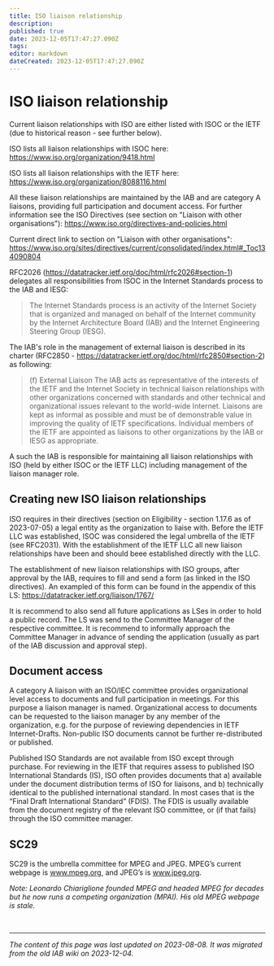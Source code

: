 ```yaml
---
title: ISO liaison relationship
description: 
published: true
date: 2023-12-05T17:47:27.090Z
tags: 
editor: markdown
dateCreated: 2023-12-05T17:47:27.090Z
---
```


# ISO liaison relationship

Current liaison relationships with ISO are either listed with ISOC or the IETF (due to historical reason - see further below).

ISO lists all liaison relationships with ISOC here: https://www.iso.org/organization/9418.html

ISO lists all liaison relationships with the IETF here: https://www.iso.org/organization/8088116.html

All these liaison relationships are maintained by the IAB and are category A liaisons, providing full participation and document access. For further information see the ISO Directives (see section on "Liaison with other organisations"): https://www.iso.org/directives-and-policies.html

Current direct link to section on "Liaison with other organisations": https://www.iso.org/sites/directives/current/consolidated/index.html#_Toc134090804

RFC2026 (https://datatracker.ietf.org/doc/html/rfc2026#section-1) delegates all responsibilities from ISOC in the Internet Standards process to the IAB and IESG:

>   The
>   Internet Standards process is an activity of the Internet Society
>   that is organized and managed on behalf of the Internet community by
>   the Internet Architecture Board (IAB) and the Internet Engineering
>   Steering Group (IESG).

The IAB's role in the management of external liaison is described in its charter (RFC2850 - https://datatracker.ietf.org/doc/html/rfc2850#section-2) as following:

> (f) External Liaison
>   The IAB acts as representative of the interests of the IETF and the
>   Internet Society in technical liaison relationships with other
>   organizations concerned with standards and other technical and
>   organizational issues relevant to the world-wide Internet. Liaisons
>   are kept as informal as possible and must be of demonstrable value in
>   improving the quality of IETF specifications.  Individual members of
>   the IETF are appointed as liaisons to other organizations by the IAB
>   or IESG as appropriate.

A such the IAB is responsible for maintaining all liaison relationships with ISO (held by either ISOC or the IETF LLC) including management of the liaison manager role.

## Creating new ISO liaison relationships
ISO requires in their directives (section on Eligibility - section 1.17.6 as of 2023-07-05) a legal entity as the organization to liaise with. Before the IETF LLC was established, ISOC was considered the legal umbrella of the IETF (see RFC2031). With the establishment of the IETF LLC all new liaison relationships have been and should beee established directly with the LLC.

The establishment of new liaison relationships with ISO groups, after approval by the IAB, requires to fill and send a form (as linked in the ISO directives). An exampled of this form can be found in the appendix of this LS: https://datatracker.ietf.org/liaison/1767/

It is recommend to also send all future applications as LSes in order to hold a public record. The LS was send to the Committee Manager of the respective committee. It is recommend to informally approach the Committee Manager in advance of sending the application (usually as part of the IAB discussion and approval step).

## Document access
A category A liaison with an ISO/IEC committee provides organizational level access to documents and full participation in meetings. For this purpose a liaison manager is named. Organizational access to documents can be requested to the liaison manager by any member of the organization, e.g. for the purpose of reviewing dependencies in IETF Internet-Drafts. Non-public ISO documents cannot be further re-distributed or published.

Published ISO Standards are not available from ISO except through purchase. For reviewing in the IETF that requires assess to published ISO International Standards (IS), ISO often provides documents that a) available under the document distribution terms of ISO for liaisons, and b) technically identical to the published international standard. In most cases that is the “Final Draft International Standard” (FDIS). The FDIS is usually available from the document registry of the relevant ISO committee, or (if that fails) through the ISO committee manager.

## SC29
SC29 is the umbrella committee for MPEG and JPEG. MPEG’s current webpage is www.mpeg.org, and JPEG’s is www.jpeg.org.

*Note: Leonardo Chiariglione founded MPEG and headed MPEG for decades but he now runs a competing organization (MPAI). His old MPEG webpage is stale.*

&nbsp;
&nbsp;
&nbsp;

---

*The content of this page was last updated on 2023-08-08. It was migrated from the old IAB wiki on 2023-12-04.*
